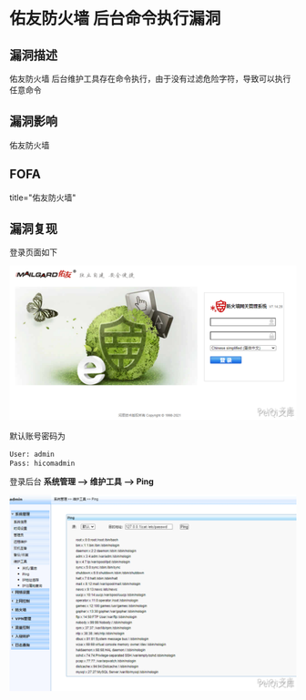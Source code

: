 # 佑友防火墙 后台命令执行漏洞

## 漏洞描述

佑友防火墙 后台维护工具存在命令执行，由于没有过滤危险字符，导致可以执行任意命令

## 漏洞影响

<a-checkbox checked>佑友防火墙</a-checkbox></br>

## FOFA

<a-checkbox checked>title="佑友防火墙"</a-checkbox></br>

## 漏洞复现

登录页面如下



![img](../../../.vuepress/public/img/yy-1.png)



默认账号密码为

```plain
User: admin
Pass: hicomadmin
```



登录后台 **系统管理 --> 维护工具 --> Ping**



![img](../../../.vuepress/public/img/yy-2.png)